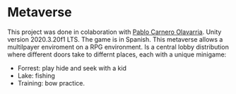 # Metaverse
This project was done in colaboration with [Pablo Carnero Olavarria](https://www.linkedin.com/in/pablo-carnero-olavarria/). Unity version 2020.3.20f1 LTS. The game is in Spanish.
This metaverse allows a multilpayer enviroment on a RPG environment. Is a central lobby distribution where different doors take to differnt places, each with a unique minigame:

- Forrest: play hide and seek with a kid
- Lake: fishing
- Training: bow practice.
